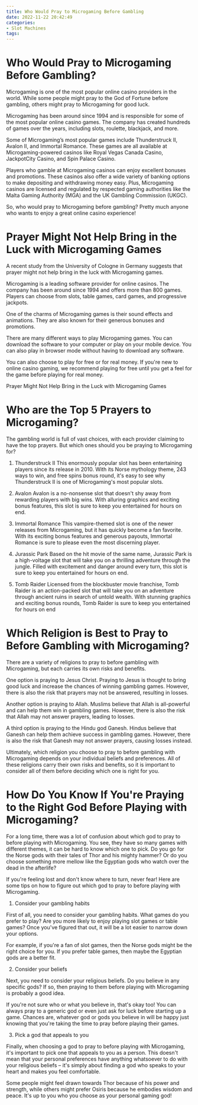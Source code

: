 ```yaml
---
title: Who Would Pray to Microgaming Before Gambling
date: 2022-11-22 20:42:49
categories:
- Slot Machines
tags:
---
```



#  Who Would Pray to Microgaming Before Gambling?

Microgaming is one of the most popular online casino providers in the world. While some people might pray to the God of Fortune before gambling, others might pray to Microgaming for good luck.

Microgaming has been around since 1994 and is responsible for some of the most popular online casino games. The company has created hundreds of games over the years, including slots, roulette, blackjack, and more.

Some of Microgaming’s most popular games include Thunderstruck II, Avalon II, and Immortal Romance. These games are all available at Microgaming-powered casinos like Royal Vegas Canada Casino, JackpotCity Casino, and Spin Palace Casino.

Players who gamble at Microgaming casinos can enjoy excellent bonuses and promotions. These casinos also offer a wide variety of banking options to make depositing and withdrawing money easy. Plus, Microgaming casinos are licensed and regulated by respected gaming authorities like the Malta Gaming Authority (MGA) and the UK Gambling Commission (UKGC).

So, who would pray to Microgaming before gambling? Pretty much anyone who wants to enjoy a great online casino experience!

#  Prayer Might Not Help Bring in the Luck with Microgaming Games

A recent study from the University of Cologne in Germany suggests that prayer might not help bring in the luck with Microgaming games.

Microgaming is a leading software provider for online casinos. The company has been around since 1994 and offers more than 800 games. Players can choose from slots, table games, card games, and progressive jackpots.

One of the charms of Microgaming games is their sound effects and animations. They are also known for their generous bonuses and promotions.

There are many different ways to play Microgaming games. You can download the software to your computer or play on your mobile device. You can also play in browser mode without having to download any software.

You can also choose to play for free or for real money. If you're new to online casino gaming, we recommend playing for free until you get a feel for the game before playing for real money.

Prayer Might Not Help Bring in the Luck with Microgaming Games

#  Who are the Top 5 Prayers to Microgaming? 
The gambling world is full of vast choices, with each provider claiming to have the top prayers. But which ones should you be praying to Microgaming for?

1. Thunderstruck II 
This enormously popular slot has been entertaining players since its release in 2010. With its Norse mythology theme, 243 ways to win, and free spins bonus round, it's easy to see why Thunderstruck II is one of Microgaming's most popular slots.

2. Avalon 
Avalon is a no-nonsense slot that doesn't shy away from rewarding players with big wins. With alluring graphics and exciting bonus features, this slot is sure to keep you entertained for hours on end.

3. Immortal Romance 
This vampire-themed slot is one of the newer releases from Microgaming, but it has quickly become a fan favorite. With its exciting bonus features and generous payouts, Immortal Romance is sure to please even the most discerning player.

4. Jurassic Park 
Based on the hit movie of the same name, Jurassic Park is a high-voltage slot that will take you on a thrilling adventure through the jungle. Filled with excitement and danger around every turn, this slot is sure to keep you entertained for hours on end.

5. Tomb Raider 
Licensed from the blockbuster movie franchise, Tomb Raider is an action-packed slot that will take you on an adventure through ancient ruins in search of untold wealth. With stunning graphics and exciting bonus rounds, Tomb Raider is sure to keep you entertained for hours on end

#  Which Religion is Best to Pray to Before Gambling with Microgaming? 

There are a variety of religions to pray to before gambling with Microgaming, but each carries its own risks and benefits.

One option is praying to Jesus Christ. Praying to Jesus is thought to bring good luck and increase the chances of winning gambling games. However, there is also the risk that prayers may not be answered, resulting in losses.

Another option is praying to Allah. Muslims believe that Allah is all-powerful and can help them win in gambling games. However, there is also the risk that Allah may not answer prayers, leading to losses.

A third option is praying to the Hindu god Ganesh. Hindus believe that Ganesh can help them achieve success in gambling games. However, there is also the risk that Ganesh may not answer prayers, causing losses instead.

Ultimately, which religion you choose to pray to before gambling with Microgaming depends on your individual beliefs and preferences. All of these religions carry their own risks and benefits, so it is important to consider all of them before deciding which one is right for you.

#  How Do You Know If You're Praying to the Right God Before Playing with Microgaming?

For a long time, there was a lot of confusion about which god to pray to before playing with Microgaming. You see, they have so many games with different themes, it can be hard to know which one to pick. Do you go for the Norse gods with their tales of Thor and his mighty hammer? Or do you choose something more mellow like the Egyptian gods who watch over the dead in the afterlife?

If you're feeling lost and don't know where to turn, never fear! Here are some tips on how to figure out which god to pray to before playing with Microgaming.

1. Consider your gambling habits

First of all, you need to consider your gambling habits. What games do you prefer to play? Are you more likely to enjoy playing slot games or table games? Once you've figured that out, it will be a lot easier to narrow down your options.

For example, if you're a fan of slot games, then the Norse gods might be the right choice for you. If you prefer table games, then maybe the Egyptian gods are a better fit.

2. Consider your beliefs

Next, you need to consider your religious beliefs. Do you believe in any specific gods? If so, then praying to them before playing with Microgaming is probably a good idea.

If you're not sure who or what you believe in, that's okay too! You can always pray to a generic god or even just ask for luck before starting up a game. Chances are, whatever god or gods you believe in will be happy just knowing that you're taking the time to pray before playing their games.

3. Pick a god that appeals to you

Finally, when choosing a god to pray to before playing with Microgaming, it's important to pick one that appeals to you as a person. This doesn't mean that your personal preferences have anything whatsoever to do with your religious beliefs – it's simply about finding a god who speaks to your heart and makes you feel comfortable.

Some people might feel drawn towards Thor because of his power and strength, while others might prefer Osiris because he embodies wisdom and peace. It's up to you who you choose as your personal gaming god!